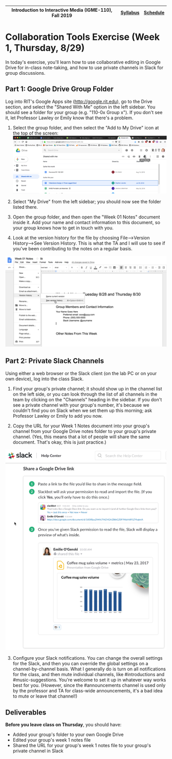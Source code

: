 |  Introduction to Interactive Media (IGME-110), Fall 2019 | [Syllabus](https://lawleyfall2019.github.io/110-fall2019/) | [Schedule](https://lawleyfall2019.github.io/110-fall2019/schedule.html) |
|----|----|----|

# Collaboration Tools Exercise (Week 1, Thursday, 8/29)

In today's exercise, you'll learn how to use collaborative editing in Google Drive for in-class note-taking, and how to use private channels in Slack for group discussions.

## Part 1: Google Drive Group Folder

Log into RIT's Google Apps site (http://google.rit.edu), go to the Drive section, and select the "Shared With Me" option in the left sidebar. You should see a folder for your group (e.g. "110-0x Group x"). If you don't see it, let Professor Lawley or Emily know that there's a problem.

1. Select the group folder, and then select the "Add to My Drive" icon at the top of the screen:
![GDrive Sharing Screenshot](gdriveSharedWithMe.png)

2. Select "My Drive" from the left sidebar; you should now see the folder listed there.
    
3. Open the group folder, and then open the "Week 01 Notes" document inside it. Add your name and contact information to this document, so your group knows how to get in touch with you.
    
4. Look at the version history for the file by choosing File-->Version History-->See Version History. This is what the TA and I will use to see if you've been contributing to the notes on a regular basis.

![GDrive Sharing Screenshot](gdriveVersion.png)

## Part 2: Private Slack Channels

Using either a web browser or the Slack client (on the lab PC or on your own device), log into the class Slack.

1. Find your group's private channel; it should show up in the channel list on the left side, or you can look through the list of all channels in the team by clicking on the "Channels" heading in the sidebar. If you don't see a private channel with your group's number, it's because we couldn't find you on Slack when we set them up this morning; ask Professor Lawley or Emily to add you now.

2. Copy the URL for your Week 1 Notes document into your group's channel from your Google Drive notes folder to your group's private channel. (Yes, this means that a lot of people will share the same document. That's okay, this is just practice.)

![Slack Share GDoc Screenshot](slackGDrive.png)

3. Configure your Slack notifications. You can change the overall settings for the Slack, and then you can override the global settings on a channel-by-channel basis. What I generally do is turn on all notifications for the class, and then mute individual channels, like #introductions and #music-suggestions. You're welcome to set it up in whatever way works best for you. (However, since the #announcements channel is used only by the professor and TA for class-wide announcements, it's a bad idea to mute or leave that channel!)

## Deliverables

**Before you leave class on Thursday**, you should have:

* Added your group's folder to your own Google Drive
* Edited your group's week 1 notes file
* Shared the URL for your group's week 1 notes file to your group's private channel in Slack